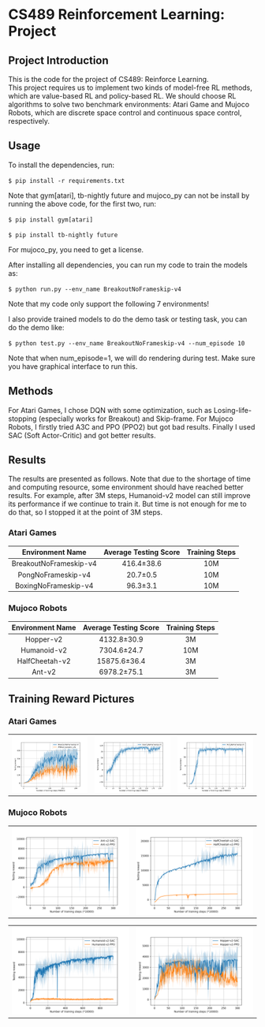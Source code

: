 # CS489 Reinforcement Learning: Project

## Project Introduction

This is the code for the project of CS489: Reinforce Learning.  
This project requires us to implement two kinds of model-free RL methods, which are value-based RL and policy-based RL. We should choose RL algorithms to solve two benchmark environments: Atari Game and Mujoco Robots, which are discrete space control and continuous space control, respectively.  

## Usage

To install the dependencies, run:  

`$ pip install -r requirements.txt` 

Note that gym[atari], tb-nightly future and mujoco_py can not be install by running the above code, for the first two, run:  

`$ pip install gym[atari]`

`$ pip install tb-nightly future`

For mujoco_py, you need to get a license.  

After installing all dependencies, you can run my code to train the models as:  

`$ python run.py --env_name BreakoutNoFrameskip-v4`

Note that my code only support the following 7 environments!

I also provide trained models to do the demo task or testing task, you can do the demo like:  

`$ python test.py --env_name BreakoutNoFrameskip-v4 --num_episode 10`

Note that when num_episode=1, we will do rendering during test. Make sure you have graphical interface to run this.

## Methods

For Atari Games, I chose DQN with some optimization, such as Losing-life-stopping (especially works for Breakout) and Skip-frame. For Mujoco Robots, I firstly tried A3C and PPO (PPO2) but got bad results. Finally I used SAC (Soft Actor-Critic) and got better results.

## Results

The results are presented as follows. Note that due to the shortage of time and computing resource, some environment should have reached better results. For example, after 3M steps, Humanoid-v2 model can still improve its performance if we continue to train it. But time is not enough for me to do that, so I stopped it at the point of 3M steps.

### Atari Games

|    Environment Name    | Average Testing Score | Training Steps |
| :--------------------: | :-------------------: | :------------: |
| BreakoutNoFrameskip-v4 |      416.4±38.6       |      10M       |
|   PongNoFrameskip-v4   |       20.7±0.5        |      10M       |
|  BoxingNoFrameskip-v4  |       96.3±3.1        |      10M       |

### Mujoco Robots

| Environment Name | Average Testing Score | Training Steps |
| :--------------: | :-------------------: | :------------: |
|    Hopper-v2     |      4132.8±30.9      |       3M       |
|   Humanoid-v2    |      7304.6±24.7      |      10M       |
|  HalfCheetah-v2  |     15875.6±36.4      |       3M       |
|      Ant-v2      |      6978.2±75.1      |       3M       |

## Training Reward Pictures
### Atari Games
<table>
    <tr>
        <td ><center><img src="https://github.com/EricLee8/CS489-ReinforcementLearning-Project/blob/master/atari_pics/Breakout.png"></center></td>
        <td ><center><img src="https://github.com/EricLee8/CS489-ReinforcementLearning-Project/blob/master/atari_pics/Boxing.png"></center></td>
      <td ><center><img src="https://github.com/EricLee8/CS489-ReinforcementLearning-Project/blob/master/atari_pics/Pong.png"></center></td>
    </tr>
</table>  

### Mujoco Robots
<table>
    <tr>
        <td ><center><img src="https://github.com/EricLee8/CS489-ReinforcementLearning-Project/blob/master/mujoco_pics/ant.png"></center></td>
        <td ><center><img src="https://github.com/EricLee8/CS489-ReinforcementLearning-Project/blob/master/mujoco_pics/half.png"></center></td>
    </tr>
</table>  
<table>
    <tr>
      <td ><center><img src="https://github.com/EricLee8/CS489-ReinforcementLearning-Project/blob/master/mujoco_pics/human.png"></center></td>
      <td ><center><img src="https://github.com/EricLee8/CS489-ReinforcementLearning-Project/blob/master/mujoco_pics/hopper.png"></center></td>
    </tr>
</table>
